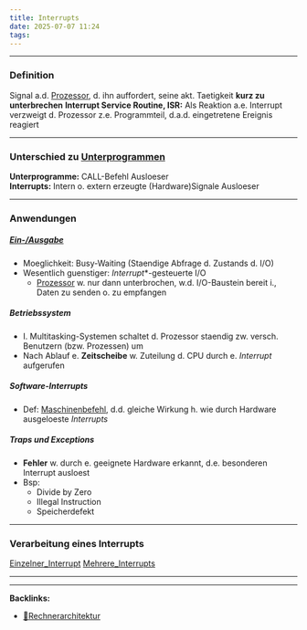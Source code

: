 ```yaml
---
title: Interrupts
date: 2025-07-07 11:24
tags: 
---
```


----

### Definition
Signal a.d. [Prozessor](prozessor), d. ihn auffordert, seine akt. Taetigkeit **kurz zu unterbrechen**
**Interrupt Service Routine, ISR:** Als Reaktion a.e. Interrupt verzweigt d. Prozessor z.e. Programmteil,
d.a.d. eingetretene Ereignis reagiert

---

### Unterschied zu [Unterprogrammen](unterprogramme)
**Unterprogramme:** CALL-Befehl Ausloeser\
**Interrupts:** Intern o. extern erzeugte (Hardware)Signale Ausloeser

---

### Anwendungen
##### [Ein-/Ausgabe](io)
- Moeglichkeit: Busy-Waiting (Staendige Abfrage d. Zustands d. I/O)
- Wesentlich guenstiger: *Interrupt**-gesteuerte I/O
  - [Prozessor](prozessor) w. nur dann unterbrochen, w.d. I/O-Baustein bereit i., Daten zu senden o. zu empfangen

##### Betriebssystem
- I. Multitasking-Systemen schaltet d. Prozessor staendig zw. versch. Benutzern (bzw. Prozessen) um
- Nach Ablauf e. **Zeitscheibe** w. Zuteilung d. CPU durch e. *Interrupt* aufgerufen

##### Software-Interrupts
- Def: [Maschinenbefehl](maschinenbefehl), d.d. gleiche Wirkung h. wie durch Hardware ausgeloeste *Interrupts*

##### Traps und Exceptions
- **Fehler** w. durch e. geeignete Hardware erkannt, d.e. besonderen Interrupt ausloest
- Bsp:
  - Divide by Zero
  - Illegal Instruction
  - Speicherdefekt

---

### Verarbeitung eines Interrupts
[Einzelner_Interrupt](einzelner_interrupt)
[Mehrere_Interrupts](mehrere_interrupts)







----

----
**Backlinks:**
- [📂Rechnerarchitektur](/📁Rechnerarchitektur)
